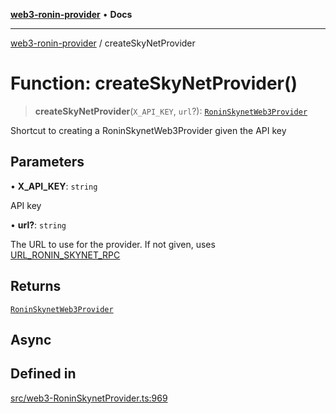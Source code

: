 [**web3-ronin-provider**](../README.md) • **Docs**

***

[web3-ronin-provider](../globals.md) / createSkyNetProvider

# Function: createSkyNetProvider()

> **createSkyNetProvider**(`X_API_KEY`, `url`?): [`RoninSkynetWeb3Provider`](../classes/RoninSkynetWeb3Provider.md)

Shortcut to creating a RoninSkynetWeb3Provider given the API key

## Parameters

• **X\_API\_KEY**: `string`

API key

• **url?**: `string`

The URL to use for the provider. If not given, uses [URL_RONIN_SKYNET_RPC](../variables/URL_RONIN_SKYNET_RPC.md)

## Returns

[`RoninSkynetWeb3Provider`](../classes/RoninSkynetWeb3Provider.md)

## Async

## Defined in

[src/web3-RoninSkynetProvider.ts:969](https://github.com/chuacw/web3-ronin-provider/blob/746ea3f5b1cadd8ceeca40298f62b32897e1ae69/src/web3-RoninSkynetProvider.ts#L969)
